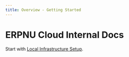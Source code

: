 ```yaml
---
title: Overview - Getting Started
---
```


# ERPNU Cloud Internal Docs

Start with [Local Infrastructure Setup](/internal/infrastructure/overview).
